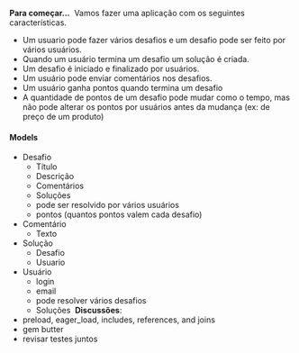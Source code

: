 __Para começar...__
​
Vamos fazer uma aplicação com os seguintes características.
​
- Um usuario pode fazer vários desafios e um desafio pode ser feito por vários
usuários.
- Quando um usuário termina um desafio um solução é criada.
- Um desafio é iniciado e finalizado por usuários.
- Um usuário pode enviar comentários nos desafios.
- Um usuário ganha pontos quando termina um desafio
- A quantidade de pontos de um desafio pode mudar como o tempo, mas não pode
  alterar os pontos por usuários antes da mudança (ex: de preço de um produto)
​
#### Models
- Desafio
  - Título
  - Descrição
  - Comentários
  - Soluções
  - pode ser resolvido por vários usuários
  - pontos (quantos pontos valem cada desafio)
​
- Comentário
  - Texto
​
- Solução
  - Desafio
  - Usuario
​
- Usuário
  - login
  - email
  - pode resolver vários desafios
  - Soluções
​
__Discussões__:
​
- preload, eager_load, includes, references, and joins
- gem butter
- revisar testes juntos
